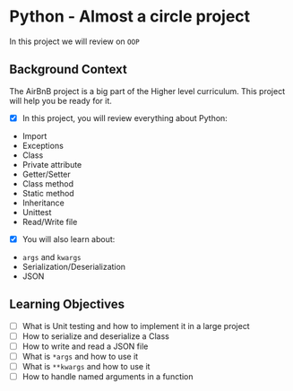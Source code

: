 # Python - Almost a circle project
In this project we will review on `OOP`
## Background Context
The AirBnB project is a big part of the Higher level curriculum. This project will help you be ready for it.

- [x] In this project, you will review everything about Python:

- Import
- Exceptions
- Class
- Private attribute
- Getter/Setter
- Class method
- Static method
- Inheritance
- Unittest
- Read/Write file

- [x] You will also learn about:

- `args` and `kwargs`
- Serialization/Deserialization
- JSON


## Learning Objectives
- [ ] What is Unit testing and how to implement it in a large project
- [ ] How to serialize and deserialize a Class
- [ ] How to write and read a JSON file
- [ ] What is `*args` and how to use it
- [ ] What is `**kwargs` and how to use it
- [ ] How to handle named arguments in a function
